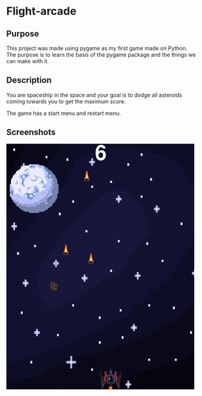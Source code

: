 # Flight-arcade

## Purpose
This project was made using pygame as my first
game made on Python. The purpose is to learn the
basis of the pygame package and the things we can
make with it.

## Description
You are spaceship in the space and your goal is to
dodge all asteroids coming towards you to get the
maximum score.

The game has a start menu and restart menu.

## Screenshots

![](images/Screenshot_1.png)
